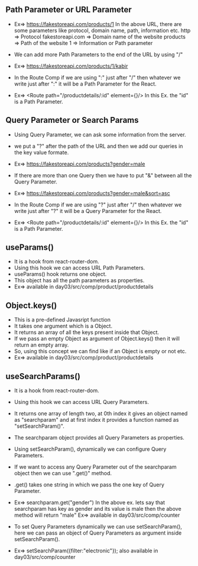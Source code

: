 ## Path Parameter or URL Parameter
* Ex=> https://fakestoreapi.com/products/1
    In the above URL, there are some parameters like protocol, domain name, path, information etc.
    http => Protocol
    fakestoreapi.com => Domain name of the website
    products => Path of the website
    1 => Information or Path parameter

* We can add more Path Parameters to the end of the URL by using "/"
* Ex=>  https://fakestoreapi.com/products/1/kabir

* In the Route Comp if we are using ":" just after "/" then whatever we write just after ":" it will be a Path Parameter for the React.
* Ex=> <Route path="/productdetails/:id" element={<ProductDetails />}/>
    In this Ex. the "id" is a Path Parameter.


## Query Parameter or Search Params
* Using Query Parameter, we can ask some information from the server.
* we put a "?" after the path of the URL and then we add our queries in the key value formate.
* Ex=> https://fakestoreapi.com/products?gender=male

* If there are more than one Query then we have to put "&" between all the Query Parameter.
* Ex=> https://fakestoreapi.com/products?gender=male&sort=asc

* In the Route Comp if we are using "?" just after "/" then whatever we write just after "?" it will be a Query Parameter for the React.
* Ex=> <Route path="/productdetails/:id" element={<ProductDetails />}/>
    In this Ex. the "id" is a Path Parameter.



## useParams()
* It is a hook from react-router-dom.
* Using this hook we can access URL Path Parameters.
* useParams() hook returns one object.
* This object has all the path parameters as properties.
* Ex=> available in day03/src/comp/product/productdetails


## Object.keys()
* This is a pre-defined Javasript function
* It takes one argument which is a Object.
* It returns an array of all the keys present inside that Object.
* If we pass an empty Object as argument of Object.keys() then it will return an empty array.
* So, using this concept we can find like if an Object is empty or not etc.
* Ex=> available in day03/src/comp/product/productdetails


## useSearchParams()
* It is a hook from react-router-dom.
* Using this hook we can access URL Query Parameters.
* It returns one array of length two, at 0th index it gives an object named as "searchparam" and at first index it provides a function named as "setSearchParam()".
* The searchparam object provides all Query Parameters as properties.
* Using setSearchParam(), dynamically we can configure Query Parameters.

* If we want to access any Query Parameter out of the searchparam object then we can use ".get()" method.
* .get() takes one string in which we pass the one key of Query Parameter.
* Ex=> searchparam.get("gender")
    In the above ex. lets say that searchparam has key as gender and its value is male then the above method will return "male"
    Ex=> available in day03/src/comp/counter

* To set Query Parameters dynamically we can use setSearchParam(), here we can pass an object of Query Parameters as argument inside setSearchParam().
* Ex=> setSearchParam({filter:"electronic"});
    also available in day03/src/comp/counter
